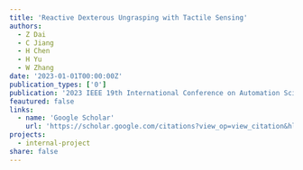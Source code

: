 ```yaml
---
title: 'Reactive Dexterous Ungrasping with Tactile Sensing'
authors:
  - Z Dai
  - C Jiang
  - H Chen
  - H Yu
  - W Zhang
date: '2023-01-01T00:00:00Z'
publication_types: ['0']
publication: '2023 IEEE 19th International Conference on Automation Science and …, 2023'
feautured: false
links:
  - name: 'Google Scholar'
    url: 'https://scholar.google.com/citations?view_op=view_citation&hl=en&user=sFTLO0EAAAAJ&cstart=20&pagesize=80&citation_for_view=sFTLO0EAAAAJ:dTyEYWd-f8wC'
projects:
  - internal-project
share: false
---
```

